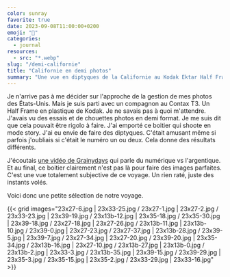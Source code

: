 ```yaml
---
color: sunray
favorite: true
date: 2023-09-08T11:00:00+0200
emoji: "🐻"
categories:
  - journal
resources:
  - src: "*.webp"
slug: "/demi-californie"
title: "Californie en demi photos"
summary: "Une vue en diptyques de la Californie au Kodak Ektar Half Frame. Rien de fou, des moments de vie."
---
```


Je n'arrive pas à me décider sur l'approche de la gestion de mes photos des États-Unis. Mais je suis parti avec un compagnon au Contax T3. Un Half Frame en plastique de Kodak. Je ne savais pas à quoi m'attendre. J'avais vu des essais et de chouettes photos en demi format. Je me suis dit que cela pouvait être rigolo à faire. J'ai emporté ce boitier qui shoote en mode story. J'ai eu envie de faire des diptyques. C'était amusant même si parfois j'oubliais si c'était le numéro un ou deux. Cela donne des résultats différents.

J'écoutais [une vidéo de Grainydays](https://www.youtube.com/watch?v=U0QgMuPWakM) qui parle du numérique vs l'argentique. Et au final, ce boitier clairement n'est pas là pour faire des images parfaites. C'est une vue totalement subjective de ce voyage. Un rien raté, juste des instants volés. 

Voici donc une petite sélection de notre voyage.  

{{< grid images="23x27-6.jpg | 23x33-25.jpg / 23x27-1.jpg | 23x27-2.jpg / 23x33-23.jpg | 23x39-19.jpg / 23x13b-12.jpg | 23x35-18.jpg / 23x35-30.jpg | 23x39-18.jpg / 23x27-18.jpg | 23x27-26.jpg / 23x13b-11.jpg | 23x13b-10.jpg / 23x39-0.jpg | 23x27-23.jpg / 23x27-37.jpg | 23x13b-28.jpg / 23x39-5.jpg | 23x39-7.jpg / 23x27-34.jpg | 23x27-20.jpg / 23x39-20.jpg | 23x35-34.jpg / 23x13b-16.jpg | 23x27-10.jpg / 23x13b-27.jpg | 23x13b-0.jpg / 23x13b-2.jpg | 23x33-3.jpg / 23x13b-35.jpg | 23x39-15.jpg / 23x39-29.jpg | 23x35-3.jpg / 23x35-15.jpg | 23x35-2.jpg / 23x33-29.jpg | 23x33-16.jpg" >}}
